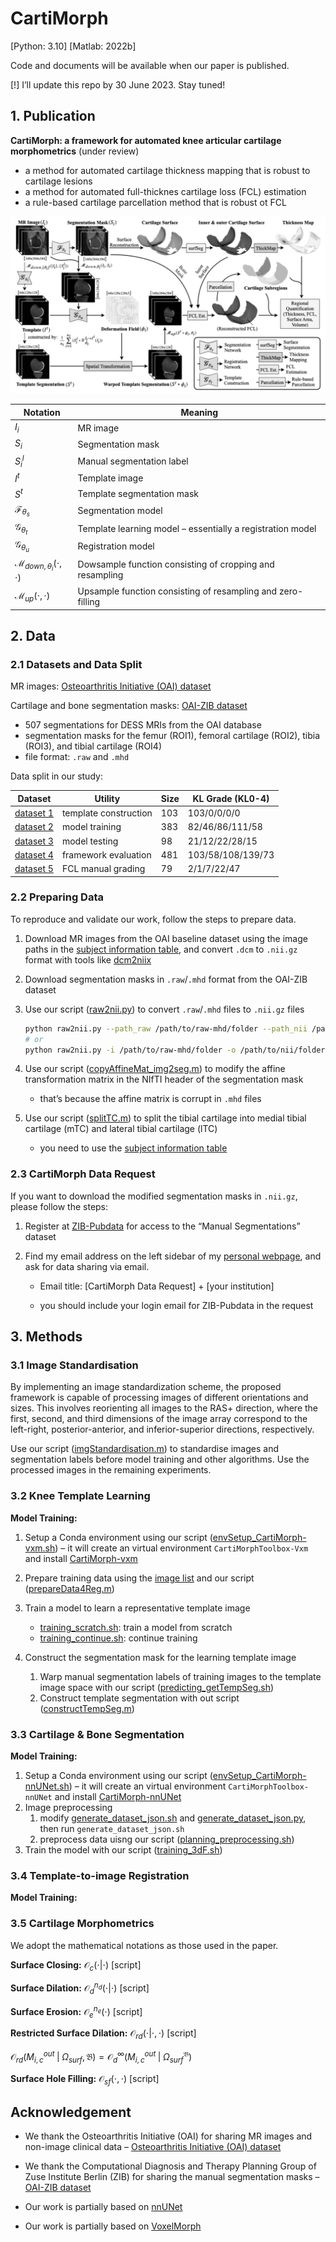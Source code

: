 # CartiMorph

[Python: 3.10] [Matlab: 2022b]

Code and documents will be available when our paper is published.

[!] I’ll update this repo by 30 June 2023. Stay tuned!



## 1. Publication

**CartiMorph: a framework for automated knee articular cartilage morphometrics** (under review)

- a method for automated cartilage thickness mapping that is robust to cartilage lesions
- a method for automated full-thicknes cartilage loss (FCL) estimation
- a rule-based cartilage parcellation method that is robust ot FCL

![paper-CartiMorph-bw](README.assets/paper-CartiMorph-bw.png)

| Notation                                     | Meaning                                                     |
| -------------------------------------------- | ----------------------------------------------------------- |
| $I_i$                                        | MR image                                                    |
| $S_i$                                        | Segmentation mask                                           |
| $S_i^l$                                      | Manual segmentation label                                   |
| $I^t$                                        | Template image                                              |
| $S^t$                                        | Template segmentation mask                                  |
| $\mathcal{F}_{\theta_s}$                     | Segmentation model                                          |
| $\mathcal{G}_{\theta_t}$                     | Template learning model – essentially a registration model  |
| $\mathcal{G}_{\theta_u}$                     | Registration model                                          |
| $\mathcal{M}_{down, \theta_i}(\cdot, \cdot)$ | Dowsample function consisting of cropping and resampling    |
| $\mathcal{M}_{up}(\cdot, \cdot)$             | Upsample function consisting of resampling and zero-filling |



## 2. Data

### 2.1 Datasets and Data Split

MR images: [Osteoarthritis Initiative (OAI) dataset](https://nda.nih.gov/oai/)

Cartilage and bone segmentation masks: [OAI-ZIB dataset](https://pubdata.zib.de)

- 507 segmentations for DESS MRIs from the OAI database
- segmentation masks for the femur (ROI1), femoral cartilage (ROI2), tibia (ROI3), and tibial cartilage (ROI4)
- file format: `.raw` and `.mhd`

Data split in our study: 

| Dataset                                                      | Utility               | Size | KL Grade (KL0-4)  |
| ------------------------------------------------------------ | --------------------- | ---- | ----------------- |
| [dataset 1](https://github.com/YongchengYAO/CartiMorph/blob/main/Dataset/OAIZIB/CartiMorph_dataset1.xlsx) | template construction | 103  | 103/0/0/0/0       |
| [dataset 2](https://github.com/YongchengYAO/CartiMorph/blob/main/Dataset/OAIZIB/CartiMorph_dataset2.xlsx) | model training        | 383  | 82/46/86/111/58   |
| [dataset 3](https://github.com/YongchengYAO/CartiMorph/blob/main/Dataset/OAIZIB/CartiMorph_dataset3.xlsx) | model testing         | 98   | 21/12/22/28/15    |
| [dataset 4](https://github.com/YongchengYAO/CartiMorph/blob/main/Dataset/OAIZIB/CartiMorph_dataset4.xlsx) | framework evaluation  | 481  | 103/58/108/139/73 |
| [dataset 5](https://github.com/YongchengYAO/CartiMorph/blob/main/Dataset/OAIZIB/CartiMorph_dataset5.xlsx) | FCL manual grading    | 79   | 2/1/7/22/47       |

### 2.2 Preparing Data

To reproduce and validate our work, follow the steps to prepare data.

1. Download MR images from the OAI baseline dataset using the image paths in the [subject information table](https://github.com/YongchengYAO/CartiMorph/blob/main/Dataset/OAIZIB/OAIZIB_subject_info.xlsx), and convert `.dcm` to `.nii.gz` format with tools like [dcm2niix](https://github.com/rordenlab/dcm2niix)

2. Download segmentation masks in `.raw`/`.mhd` format from the OAI-ZIB dataset

3. Use our script ([raw2nii.py](https://github.com/YongchengYAO/CartiMorph/blob/main/Scripts/data/raw2nii.py)) to convert `.raw`/`.mhd` files to `.nii.gz` files

   ```bash
   python raw2nii.py --path_raw /path/to/raw-mhd/folder --path_nii /path/to/nii/folder
   # or
   python raw2nii.py -i /path/to/raw-mhd/folder -o /path/to/nii/folder
   ```

4. Use our script ([copyAffineMat_img2seg.m](https://github.com/YongchengYAO/CartiMorph/blob/main/Scripts/data/copyAffineMat_img2seg.m)) to modify the affine transformation matrix in the NIfTI header of the segmentation mask 

   - that’s because the affine matrix is corrupt in `.mhd` files

5. Use our script ([splitTC.m](https://github.com/YongchengYAO/CartiMorph/blob/main/Scripts/data/splitTC.m)) to split the tibial cartilage into medial tibial cartilage (mTC) and lateral tibial cartilage (lTC)

   - you need to use the [subject information table](https://github.com/YongchengYAO/CartiMorph/blob/main/Dataset/OAIZIB/OAIZIB_subject_info.xlsx)

### 2.3 CartiMorph Data Request

If you want to download the modified segmentation masks in `.nii.gz`, please follow the steps:

1. Register at [ZIB-Pubdata](https://pubdata.zib.de) for access to the “Manual Segmentations” dataset

2. Find my email address on the left sidebar of my [personal webpage](https://yongchengyao.github.io), and ask for data sharing via email.

   - Email title: [CartiMorph Data Request] + [your institution]

   - you should include your login email for ZIB-Pubdata in the request

     

## 3. Methods

### 3.1 Image Standardisation

By implementing an image standardization scheme, the proposed framework is capable of processing images of different orientations and sizes. This involves reorienting all images to the RAS+ direction, where the first, second, and third dimensions of the image array correspond to the left-right, posterior-anterior, and inferior-superior directions, respectively.

Use our script ([imgStandardisation.m](https://github.com/YongchengYAO/CartiMorph/blob/main/Scripts/CartiMorph/imgStandardisation.m)) to standardise images and segmentation labels before model training and other algorithms. Use the processed images in the remaining experiments.



### 3.2 Knee Template Learning

**Model Training:**

1. Setup a Conda environment using our script ([envSetup_CartiMorph-vxm.sh](https://github.com/YongchengYAO/CartiMorph/blob/main/Scripts/envSetup/envSetup_CartiMorph-vxm.sh)) – it will create an virtual environment `CartiMorphToolbox-Vxm` and install [CartiMorph-vxm](https://github.com/YongchengYAO/CartiMorph-vxm)

2. Prepare training data using the [image list](https://github.com/YongchengYAO/CartiMorph/blob/main/Dataset/OAIZIB/CartiMorph_dataset1.xlsx) and our script ([prepareData4Reg.m](https://github.com/YongchengYAO/CartiMorph/blob/main/Scripts/CartiMorph/prepareData4Reg.m))

3. Train a model to learn a representative template image

   - [training_scratch.sh](https://github.com/YongchengYAO/CartiMorph/blob/main/Scripts/CartiMorph-vxm/training_scratch.sh): train a model from scratch
   - [training_continue.sh](https://github.com/YongchengYAO/CartiMorph/blob/main/Scripts/CartiMorph-vxm/training_continue.sh): continue training

4. Construct the segmentation mask for the learning template image

   1. Warp manual segmentation labels of training images to the template image space with our script ([predicting_getTempSeg.sh](https://github.com/YongchengYAO/CartiMorph/blob/main/Scripts/CartiMorph-vxm/predicting_getTempSeg.sh))
   2. Construct template segmentation with out script ([constructTempSeg.m](https://github.com/YongchengYAO/CartiMorph/blob/main/Scripts/CartiMorph/constructTempSeg.m))

   

### 3.3 Cartilage & Bone Segmentation

**Model Training:**

1. Setup a Conda environment using our script ([envSetup_CartiMorph-nnUNet.sh](https://github.com/YongchengYAO/CartiMorph/blob/main/Scripts/envSetup/envSetup_CartiMorph-nnUNet.sh)) – it will create an virtual environment `CartiMorphToolbox-nnUNet` and install [CartiMorph-nnUNet](https://github.com/YongchengYAO/CartiMorph-nnUNet)
2. Image preprocessing
   1. modify [generate_dataset_json.sh](https://github.com/YongchengYAO/CartiMorph/blob/main/Scripts/CartiMorph-nnUNet/generate_dataset_json.sh) and [generate_dataset_json.py](https://github.com/YongchengYAO/CartiMorph/blob/main/Scripts/CartiMorph-nnUNet/generate_dataset_json.py), then run `generate_dataset_json.sh`
   2. preprocess data uisng our script ([planning_preprocessing.sh](https://github.com/YongchengYAO/CartiMorph/blob/main/Scripts/CartiMorph-nnUNet/planning_preprocessing.sh))
3. Train the model with our script ([training_3dF.sh](https://github.com/YongchengYAO/CartiMorph/blob/main/Scripts/CartiMorph-nnUNet/training_3dF.sh))



### 3.4 Template-to-image Registration

**Model Training:**



### 3.5 Cartilage Morphometrics

We adopt the mathematical notations as those used in the paper.

**Surface Closing:**     $\mathcal{O}_c(\cdot | \cdot)$     [script]

**Surface Dilation:**     $\mathcal{O}_d^{n_d}(\cdot | \cdot)$    [script]

**Surface Erosion:**     $\mathcal{O}_e^{n_e}(\cdot)$    [script]

**Restricted Surface Dilation:**     $\mathcal{O}_{rd}(\cdot | {\cdot, \cdot})$     [script]

$\mathcal{O}_{rd}(M_{i,c}^{out} \; | \; \Omega_{surf}, \mathfrak{B}) = \mathcal{O}_d^\infty(M_{i,c}^{out} \; | \; \Omega_{surf}^\mathfrak{B})$

**Surface Hole Filling:**     $\mathcal{O}_{sf}(\cdot , \cdot)$      [script]





## Acknowledgement

- We thank the Osteoarthritis Initiative (OAI) for sharing MR images and non-image clinical data –  [Osteoarthritis Initiative (OAI) dataset](https://nda.nih.gov/oai/)
- We thank the Computational Diagnosis and Therapy Planning Group of Zuse Institute Berlin (ZIB) for sharing the manual segmentation masks –  [OAI-ZIB dataset](https://pubdata.zib.de)

- Our work is partially based on [nnUNet](https://github.com/MIC-DKFZ/nnUNet)
- Our work is partially based on [VoxelMorph](https://github.com/voxelmorph/voxelmorph)

